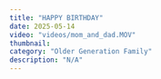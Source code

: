 ```yaml
---
title: "HAPPY BIRTHDAY"
date: 2025-05-14
video: "videos/mom_and_dad.MOV"
thumbnail: 
category: "Older Generation Family"
description: "N/A"
---
```


